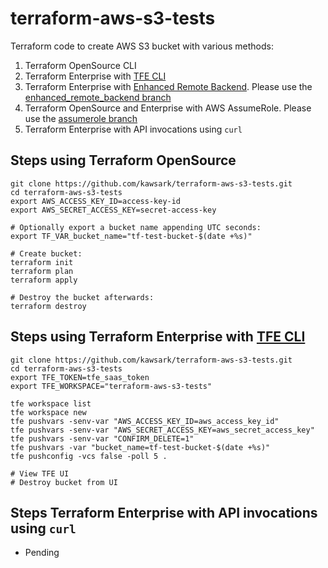 # terraform-aws-s3-tests
Terraform code to create AWS S3 bucket with various methods:
1. Terraform OpenSource CLI
2. Terraform Enterprise with [TFE CLI](https://github.com/hashicorp/tfe-cli)
3. Terraform Enterprise with [Enhanced Remote Backend](https://www.terraform.io/docs/backends/types/remote.html). Please use the [enhanced_remote_backend branch](https://github.com/kawsark/terraform-aws-s3-tests/tree/enhanced_remote_backend)
4. Terraform OpenSource and Enterprise with AWS AssumeRole. Please use the [assumerole branch](https://github.com/kawsark/terraform-aws-s3-tests/tree/assumerole)
5. Terraform Enterprise with API invocations using `curl`

## Steps using Terraform OpenSource
```
git clone https://github.com/kawsark/terraform-aws-s3-tests.git
cd terraform-aws-s3-tests
export AWS_ACCESS_KEY_ID=access-key-id
export AWS_SECRET_ACCESS_KEY=secret-access-key

# Optionally export a bucket name appending UTC seconds:
export TF_VAR_bucket_name="tf-test-bucket-$(date +%s)"

# Create bucket:
terraform init
terraform plan
terraform apply

# Destroy the bucket afterwards:
terraform destroy
```

## Steps using Terraform Enterprise with [TFE CLI](https://github.com/hashicorp/tfe-cli)
```
git clone https://github.com/kawsark/terraform-aws-s3-tests.git
cd terraform-aws-s3-tests
export TFE_TOKEN=tfe_saas_token
export TFE_WORKSPACE="terraform-aws-s3-tests"

tfe workspace list
tfe workspace new
tfe pushvars -senv-var "AWS_ACCESS_KEY_ID=aws_access_key_id"
tfe pushvars -senv-var "AWS_SECRET_ACCESS_KEY=aws_secret_access_key"
tfe pushvars -senv-var "CONFIRM_DELETE=1"
tfe pushvars -var "bucket_name=tf-test-bucket-$(date +%s)"
tfe pushconfig -vcs false -poll 5 .

# View TFE UI
# Destroy bucket from UI
```

## Steps Terraform Enterprise with API invocations using `curl`
- Pending
